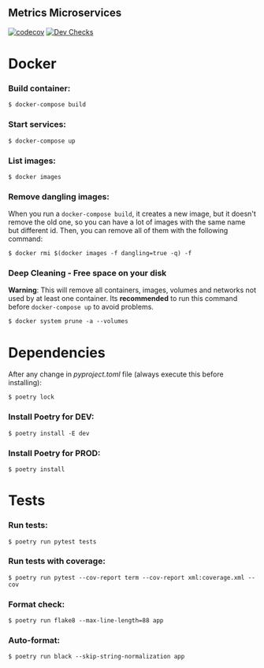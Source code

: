 ## Metrics Microservices

[![codecov](https://codecov.io/github/fiufit-grupo-4/metrics-microservice/branch/main/graph/badge.svg?token=yz41uUVKFA)](https://codecov.io/github/fiufit-grupo-4/metrics-microservice) [![Dev Checks](https://github.com/fiufit-grupo-4/metrics-microservice/actions/workflows/dev-checks.yml/badge.svg)](https://github.com/fiufit-grupo-4/metrics-microservice/actions/workflows/dev-checks.yml)

# Docker

### Build container:

```$ docker-compose build```

### Start services:

```$ docker-compose up```

### List images:

```$ docker images```

### Remove dangling images: 

When you run a ```docker-compose build```, it creates a new image, but it doesn't remove the old one, so you can have a lot of images with the same name but different id. Then, you can remove all of them with the following command:

```$ docker rmi $(docker images -f dangling=true -q) -f```

### Deep Cleaning - Free space on your disk
**Warning**: This will remove all containers, images, volumes and networks not used by at least one container.
Its **recommended** to run this command before ```docker-compose up``` to avoid problems.

```$ docker system prune -a --volumes```

# Dependencies

After any change in *pyproject.toml* file (always execute this before installing):

```$ poetry lock```

### Install Poetry for DEV:

```$ poetry install -E dev```

### Install Poetry for PROD:

```$ poetry install```

# Tests

### Run tests:

```$ poetry run pytest tests```

### Run tests with coverage:

```$ poetry run pytest --cov-report term --cov-report xml:coverage.xml --cov```

### Format check:

```$ poetry run flake8 --max-line-length=88 app```

### Auto-format:

```$ poetry run black --skip-string-normalization app```
